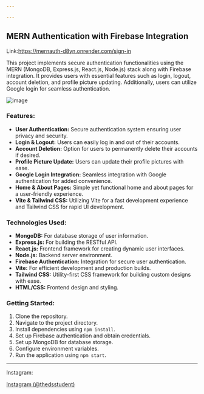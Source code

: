 ```yaml
---

---
```


## MERN Authentication with Firebase Integration

Link:https://mernauth-d8yn.onrender.com/sign-in

This project implements secure authentication functionalities using the MERN (MongoDB, Express.js, React.js, Node.js) stack along with Firebase integration. It provides users with essential features such as login, logout, account deletion, and profile picture updating. Additionally, users can utilize Google login for seamless authentication.

![image](https://github.com/Justhasim/myproject/assets/133746816/0dee2188-e7c9-4257-923b-bfe432ebb315)


### Features:

- **User Authentication:** Secure authentication system ensuring user privacy and security.
- **Login & Logout:** Users can easily log in and out of their accounts.
- **Account Deletion:** Option for users to permanently delete their accounts if desired.
- **Profile Picture Update:** Users can update their profile pictures with ease.
- **Google Login Integration:** Seamless integration with Google authentication for added convenience.
- **Home & About Pages:** Simple yet functional home and about pages for a user-friendly experience.
- **Vite & Tailwind CSS:** Utilizing Vite for a fast development experience and Tailwind CSS for rapid UI development.


### Technologies Used:

- **MongoDB:** For database storage of user information.
- **Express.js:** For building the RESTful API.
- **React.js:** Frontend framework for creating dynamic user interfaces.
- **Node.js:** Backend server environment.
- **Firebase Authentication:** Integration for secure user authentication.
- **Vite:** For efficient development and production builds.
- **Tailwind CSS:** Utility-first CSS framework for building custom designs with ease.
- **HTML/CSS:** Frontend design and styling.

### Getting Started:

1. Clone the repository.
2. Navigate to the project directory.
3. Install dependencies using `npm install`.
4. Set up Firebase authentication and obtain credentials.
5. Set up MongoDB for database storage.
6. Configure environment variables.
7. Run the application using `npm start`.

---


Instagram: 

[Instagram (@thedsstudent)](https://www.instagram.com/thedsstudent/)

